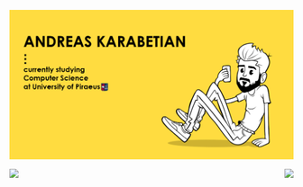 ![me](https://github.com/adreaskar/adreaskar/blob/master/resources/1.jpg?raw=true)

<a href="https://github.com/adreaskar">

  <img align="right" height="180em" src="https://github-readme-stats.vercel.app/api?username=adreaskar&&show_icons=true&title_color=ffdc40&icon_color=ffdc40&text_color=ffffff&bg_color=151515">

  <img height="180em" src = "https://github-readme-stats.vercel.app/api/top-langs/?username=adreaskar&theme=buefy&layout=compact&title_color=ffdc40&bg_color=151515&text_color=FFFEFE">

</a>

<!--
**adreaskar/adreaskar** is a ✨ _special_ ✨ repository because its `README.md` (this file) appears on your GitHub profile.

Here are some ideas to get you started:

- 🌱 I’m currently learning  ...
- 🔭 I’m currently working on ...
- 👯 I’m looking to collaborate on ...
- 🤔 I’m looking for help with ...
- 💬 Ask me about ...
- 📫 How to reach me: ...
- 😄 Pronouns: ...
- ⚡ Fun fact: ...

-->
